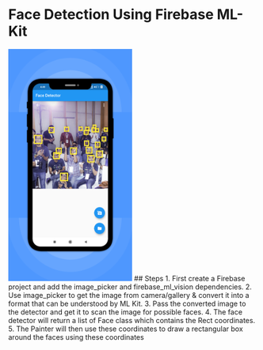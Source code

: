 # Face Detection Using Firebase ML-Kit
<img src="face_detect.png" width="250">
## Steps
 1. First create a Firebase project and add the image_picker and firebase_ml_vision dependencies.             
 2. Use image_picker to get the image from camera/gallery & convert it into a format that can be understood by ML Kit.
 3. Pass the converted image to the detector and get it to scan the image for possible faces.
 4. The face detector will return a list of Face class which contains the Rect coordinates.
 5. The Painter will then use these coordinates to draw a rectangular box around the faces using these coordinates
